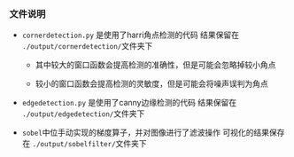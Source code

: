 ### 文件说明
- `cornerdetection.py` 是使用了harri角点检测的代码
  结果保留在 `./output/cornerdetection/`文件夹下
  
  - 其中较大的窗口函数会提高检测的准确性，但是可能会忽略掉较小角点

  - 较小的窗口函数会提高检测的灵敏度，但是可能会将噪声误判为角点

- `edgedetection.py` 是使用了canny边缘检测的代码
  结果保留在 `./output/edgedetection/`文件夹下


- `sobel`中位手动实现的梯度算子，并对图像进行了滤波操作
  可视化的结果保存在 `./output/sobelfilter/`文件夹下